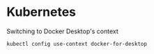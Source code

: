 # Kubernetes

Switching to Docker Desktop's context

```bash
kubectl config use-context docker-for-desktop
```
